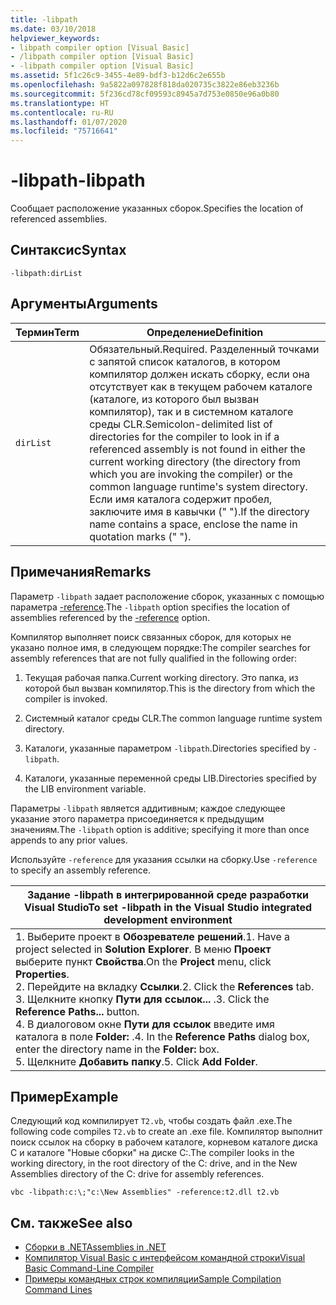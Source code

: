 ```yaml
---
title: -libpath
ms.date: 03/10/2018
helpviewer_keywords:
- libpath compiler option [Visual Basic]
- /libpath compiler option [Visual Basic]
- -libpath compiler option [Visual Basic]
ms.assetid: 5f1c26c9-3455-4e89-bdf3-b12d6c2e655b
ms.openlocfilehash: 9a5822a097828f818da020735c3822e86eb3236b
ms.sourcegitcommit: 5f236cd78cf09593c8945a7d753e0850e96a0b80
ms.translationtype: HT
ms.contentlocale: ru-RU
ms.lasthandoff: 01/07/2020
ms.locfileid: "75716641"
---
```

# <a name="-libpath"></a><span data-ttu-id="e6677-102">-libpath</span><span class="sxs-lookup"><span data-stu-id="e6677-102">-libpath</span></span>
<span data-ttu-id="e6677-103">Сообщает расположение указанных сборок.</span><span class="sxs-lookup"><span data-stu-id="e6677-103">Specifies the location of referenced assemblies.</span></span>  
  
## <a name="syntax"></a><span data-ttu-id="e6677-104">Синтаксис</span><span class="sxs-lookup"><span data-stu-id="e6677-104">Syntax</span></span>  
  
```console  
-libpath:dirList  
```  
  
## <a name="arguments"></a><span data-ttu-id="e6677-105">Аргументы</span><span class="sxs-lookup"><span data-stu-id="e6677-105">Arguments</span></span>  
  
|<span data-ttu-id="e6677-106">Термин</span><span class="sxs-lookup"><span data-stu-id="e6677-106">Term</span></span>|<span data-ttu-id="e6677-107">Определение</span><span class="sxs-lookup"><span data-stu-id="e6677-107">Definition</span></span>|  
|---|---|  
|`dirList`|<span data-ttu-id="e6677-108">Обязательный.</span><span class="sxs-lookup"><span data-stu-id="e6677-108">Required.</span></span> <span data-ttu-id="e6677-109">Разделенный точками с запятой список каталогов, в котором компилятор должен искать сборку, если она отсутствует как в текущем рабочем каталоге (каталоге, из которого был вызван компилятор), так и в системном каталоге среды CLR.</span><span class="sxs-lookup"><span data-stu-id="e6677-109">Semicolon-delimited list of directories for the compiler to look in if a referenced assembly is not found in either the current working directory (the directory from which you are invoking the compiler) or the common language runtime's system directory.</span></span> <span data-ttu-id="e6677-110">Если имя каталога содержит пробел, заключите имя в кавычки (" ").</span><span class="sxs-lookup"><span data-stu-id="e6677-110">If the directory name contains a space, enclose the name in quotation marks (" ").</span></span>|  
  
## <a name="remarks"></a><span data-ttu-id="e6677-111">Примечания</span><span class="sxs-lookup"><span data-stu-id="e6677-111">Remarks</span></span>  
 <span data-ttu-id="e6677-112">Параметр `-libpath` задает расположение сборок, указанных с помощью параметра [-reference](../../../visual-basic/reference/command-line-compiler/reference.md).</span><span class="sxs-lookup"><span data-stu-id="e6677-112">The `-libpath` option specifies the location of assemblies referenced by the [-reference](../../../visual-basic/reference/command-line-compiler/reference.md) option.</span></span>  
  
 <span data-ttu-id="e6677-113">Компилятор выполняет поиск связанных сборок, для которых не указано полное имя, в следующем порядке:</span><span class="sxs-lookup"><span data-stu-id="e6677-113">The compiler searches for assembly references that are not fully qualified in the following order:</span></span>  
  
1. <span data-ttu-id="e6677-114">Текущая рабочая папка.</span><span class="sxs-lookup"><span data-stu-id="e6677-114">Current working directory.</span></span> <span data-ttu-id="e6677-115">Это папка, из которой был вызван компилятор.</span><span class="sxs-lookup"><span data-stu-id="e6677-115">This is the directory from which the compiler is invoked.</span></span>  
  
2. <span data-ttu-id="e6677-116">Системный каталог среды CLR.</span><span class="sxs-lookup"><span data-stu-id="e6677-116">The common language runtime system directory.</span></span>  
  
3. <span data-ttu-id="e6677-117">Каталоги, указанные параметром `-libpath`.</span><span class="sxs-lookup"><span data-stu-id="e6677-117">Directories specified by `-libpath`.</span></span>  
  
4. <span data-ttu-id="e6677-118">Каталоги, указанные переменной среды LIB.</span><span class="sxs-lookup"><span data-stu-id="e6677-118">Directories specified by the LIB environment variable.</span></span>  
  
 <span data-ttu-id="e6677-119">Параметры `-libpath` является аддитивным; каждое следующее указание этого параметра присоединяется к предыдущим значениям.</span><span class="sxs-lookup"><span data-stu-id="e6677-119">The `-libpath` option is additive; specifying it more than once appends to any prior values.</span></span>  
  
 <span data-ttu-id="e6677-120">Используйте `-reference` для указания ссылки на сборку.</span><span class="sxs-lookup"><span data-stu-id="e6677-120">Use `-reference` to specify an assembly reference.</span></span>  
  
|<span data-ttu-id="e6677-121">Задание -libpath в интегрированной среде разработки Visual Studio</span><span class="sxs-lookup"><span data-stu-id="e6677-121">To set -libpath in the Visual Studio integrated development environment</span></span>|  
|---|  
|<span data-ttu-id="e6677-122">1.  Выберите проект в **Обозревателе решений**.</span><span class="sxs-lookup"><span data-stu-id="e6677-122">1.  Have a project selected in **Solution Explorer**.</span></span> <span data-ttu-id="e6677-123">В меню **Проект** выберите пункт **Свойства**.</span><span class="sxs-lookup"><span data-stu-id="e6677-123">On the **Project** menu, click **Properties**.</span></span> <br /><span data-ttu-id="e6677-124">2.  Перейдите на вкладку **Ссылки**.</span><span class="sxs-lookup"><span data-stu-id="e6677-124">2.  Click the **References** tab.</span></span><br /><span data-ttu-id="e6677-125">3.  Щелкните кнопку **Пути для ссылок...** .</span><span class="sxs-lookup"><span data-stu-id="e6677-125">3.  Click the **Reference Paths...** button.</span></span><br /><span data-ttu-id="e6677-126">4.  В диалоговом окне **Пути для ссылок** введите имя каталога в поле **Folder:** .</span><span class="sxs-lookup"><span data-stu-id="e6677-126">4.  In the **Reference Paths** dialog box, enter the directory name in the **Folder:** box.</span></span><br /><span data-ttu-id="e6677-127">5.  Щелкните **Добавить папку**.</span><span class="sxs-lookup"><span data-stu-id="e6677-127">5.  Click **Add Folder**.</span></span>|  
  
## <a name="example"></a><span data-ttu-id="e6677-128">Пример</span><span class="sxs-lookup"><span data-stu-id="e6677-128">Example</span></span>  
 <span data-ttu-id="e6677-129">Следующий код компилирует `T2.vb`, чтобы создать файл .exe.</span><span class="sxs-lookup"><span data-stu-id="e6677-129">The following code compiles `T2.vb` to create an .exe file.</span></span> <span data-ttu-id="e6677-130">Компилятор выполнит поиск ссылок на сборку в рабочем каталоге, корневом каталоге диска С и каталоге "Новые сборки" на диске C:.</span><span class="sxs-lookup"><span data-stu-id="e6677-130">The compiler looks in the working directory, in the root directory of the C: drive, and in the New Assemblies directory of the C: drive for assembly references.</span></span>  
  
```console  
vbc -libpath:c:\;"c:\New Assemblies" -reference:t2.dll t2.vb  
```  
  
## <a name="see-also"></a><span data-ttu-id="e6677-131">См. также</span><span class="sxs-lookup"><span data-stu-id="e6677-131">See also</span></span>

- [<span data-ttu-id="e6677-132">Сборки в .NET</span><span class="sxs-lookup"><span data-stu-id="e6677-132">Assemblies in .NET</span></span>](../../../standard/assembly/index.md)
- [<span data-ttu-id="e6677-133">Компилятор Visual Basic с интерфейсом командной строки</span><span class="sxs-lookup"><span data-stu-id="e6677-133">Visual Basic Command-Line Compiler</span></span>](../../../visual-basic/reference/command-line-compiler/index.md)
- [<span data-ttu-id="e6677-134">Примеры командных строк компиляции</span><span class="sxs-lookup"><span data-stu-id="e6677-134">Sample Compilation Command Lines</span></span>](../../../visual-basic/reference/command-line-compiler/sample-compilation-command-lines.md)
